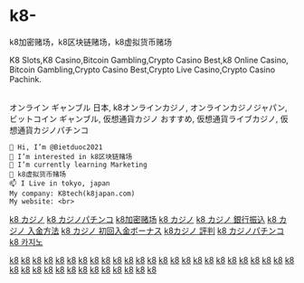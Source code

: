# k8-
k8加密赌场，k8区块链赌场，k8虚拟货币赌场
<p>K8 Slots,K8 Casino,Bitcoin Gambling,Crypto Casino Best,k8 Online Casino, Bitcoin Gambling,Crypto Casino Best,Crypto Live Casino,Crypto Casino Pachink.</p>
<br>
オンライン ギャンブル 日本, k8オンラインカジノ, オンラインカジノジャパン, ビットコイン ギャンブル, 仮想通貨カジノ おすすめ, 仮想通貨ライブカジノ, 仮想通貨カジノパチンコ 
<br>

    👋 Hi, I’m @Bietduoc2021
    👀 I’m interested in k8区块链赌场
    🌱 I’m currently learning Marketing
    💞️ k8虚拟货币赌场
    📫 I Live in tokyo, japan
    My company: K8tech(k8japan.com)
    My website: <br>
<a href="https://k8japan.com" rel="bookmark">k8 カジノ</a> 
<a href="https://jinsanwei.com" rel="bookmark">k8 カジノパチンコ</a> 
<a href="https://k8-promotions.com" rel="bookmark">k8加密赌场</a> 
<a href="https://xn--k8-9g4a3b4f.com" rel="bookmark">k8 カジノ</a> 
<a href="https://globalmirae.com" rel="bookmark">k8 カジノ 銀行振込</a>
<a href="https://zzsy2002.com" rel="bookmark">k8 カジノ 入金方法</a>
<a href="https://lywx8.com" rel="bookmark">k8 カジノ 初回入金ボーナス</a>
<a href="https://planetk8.com" rel="bookmark">k8カジノ 評判</a>
<a href="https://lark888.store" rel="bookmark">k8 カジノパチンコ</a>
<a href="https://bethb.me" rel="bookmark">k8 카지노</a>


<div>
<p>
<a href="https://xn--k8-9g4a3b4f.com/k8%e3%82%ab%e3%82%b8%e3%83%8e%e6%96%b0%e8%a6%8f%e7%99%bb%e9%8c%b2%e8%80%85%e5%88%9d%e5%9b%9e%e5%85%a5%e9%87%91200%e3%83%9c%e3%83%bc%e3%83%8a%e3%82%b9/" rel="bookmark">k8</a>
<a href="https://xn--k8-9g4a3b4f.com/k8%e3%82%ab%e3%82%b8%e3%83%8e%e9%95%b7%e6%9c%9f%e7%9a%84%e3%81%aa%e6%b4%bb%e5%8b%951/" rel="bookmark">k8</a>
<a href="https://xn--k8-9g4a3b4f.com/k8%e3%82%ab%e3%82%b8%e3%83%8e%e5%85%a5%e4%bc%9a%e8%a8%98%e5%bf%b5%e5%a4%a7%e3%82%b5%e3%83%bc%e3%83%93%e3%82%b9%e3%82%ad%e3%83%a3%e3%83%b3%e3%83%9a%e3%83%bc%e3%83%b3/" rel="bookmark">k8</a>
<a href="https://xn--k8-9g4a3b4f.com/k8%e3%82%ab%e3%82%b8%e3%83%8e%e3%83%97%e3%83%ad%e3%83%a2%e3%83%bc%e3%82%b7%e3%83%a7%e3%83%b3-%e3%83%ac%e3%83%bc%e3%82%ad%e3%83%90%e3%83%83%e3%82%af/" rel="bookmark">k8</a>
<a href="https://xn--k8-9g4a3b4f.com/k8%e3%82%ab%e3%82%b8%e3%83%8e%e6%9c%88%e6%9b%bf%e3%82%8f%e3%82%8a%e3%83%9c%e3%83%bc%e3%83%8a%e3%82%b9/" rel="bookmark">k8</a>
<a href="https://xn--k8-9g4a3b4f.com/k8%e3%82%ab%e3%82%b8%e3%83%8e%e9%80%b1%e6%9b%bf%e3%82%8f%e3%82%8a%e3%81%ae%e3%83%9c%e3%83%bc%e3%83%8a%e3%82%b9/" rel="bookmark">k8</a>
<a href="https://xn--k8-9g4a3b4f.com/k8%e3%82%ab%e3%82%b8%e3%83%8e%e6%97%a5%e6%9b%bf%e3%82%8f%e3%82%8a%e3%81%ae%e3%83%9c%e3%83%bc%e3%83%8a%e3%82%b9/" rel="bookmark">k8</a>
<a href="https://xn--k8-9g4a3b4f.com/k8%e3%82%ab%e3%82%b8%e3%83%8e%e6%98%87%e6%a0%bc%e3%83%9c%e3%83%bc%e3%83%8a%e3%82%b9/" rel="bookmark">k8</a>
<a href="https://xn--k8-9g4a3b4f.com/k8%e3%82%ab%e3%82%b8%e3%83%8e%e7%84%a1%e6%96%99%e3%81%a7%e6%98%a0%e5%83%8f%e3%81%ae%e9%a5%97%e5%ae%b4%e3%82%92%e6%a5%bd%e3%81%97%e3%81%bf%e3%81%be%e3%81%97%e3%82%87%e3%81%86/" rel="bookmark">k8</a>
<a href="https://xn--k8-9g4a3b4f.com/%e3%83%aa%e3%83%99%e3%83%bc%e3%83%88%e9%a1%8d%e5%80%8d%e5%a2%97%e3%80%81%e8%b3%ad%e3%81%91%e6%9d%a1%e4%bb%b6%e3%81%aa%e3%81%97/" rel="bookmark">k8</a>
<a href="https://xn--k8-9g4a3b4f.com/k8%e3%82%ab%e3%82%b8%e3%83%8e%e7%8f%be%e9%87%91%e5%bc%95%e3%81%8d%e5%87%ba%e3%81%97%e3%83%97%e3%83%ad%e3%82%bb%e3%82%b9%e3%81%ae%e8%aa%ac%e6%98%8e/" rel="bookmark">k8</a>
<a href="https://xn--k8-9g4a3b4f.com/k8%e3%82%ab%e3%82%b8%e3%83%8e-%e6%97%a5%e6%9c%ac%e5%86%86%e9%8a%80%e8%a1%8c%e5%85%a5%e9%87%91%e3%83%97%e3%83%ad%e3%82%bb%e3%82%b9/" rel="bookmark">k8</a>
<a href="https://xn--k8-9g4a3b4f.com/%e8%b2%a0%e3%81%91%e9%a1%8d75%e3%82%ad%e3%83%a3%e3%83%83%e3%82%b7%e3%83%a5%e3%83%90%e3%83%83%e3%82%af%ef%bc%81/" rel="bookmark">k8</a>
<a href="https://xn--k8-9g4a3b4f.com/k8%e6%98%a5%e7%af%80%e3%82%ad%e3%83%a3%e3%83%83%e3%82%b7%e3%83%a5%e3%82%a8%e3%82%a2%e3%83%bc%e3%83%89%e3%83%ad%e3%83%83%e3%83%97/" rel="bookmark">k8</a>
<a href="https://xn--k8-9g4a3b4f.com/k8%e3%83%a9%e3%82%a4%e3%83%96%e3%82%ab%e3%82%b8%e3%83%8e%e6%97%a5%e6%9b%bf%e3%82%8f%e3%82%8a%e3%81%ae%e8%b3%9e%e9%87%91/" rel="bookmark">k8</a>
<a href="https://xn--k8-9g4a3b4f.com/%e3%83%93%e3%83%87%e3%82%aa%e3%82%b9%e3%83%ad%e3%83%83%e3%83%88%e6%97%a5%e6%9b%bf%e3%82%8f%e3%82%8a%e3%81%ae%e8%b3%9e%e9%87%91/" rel="bookmark">k8</a>
<a href="https://xn--k8-9g4a3b4f.com/booongo-%e5%86%ac%e3%81%ae%e7%8f%be%e9%87%91%e3%82%a8%e3%82%a2%e3%83%89%e3%83%ad%e3%83%83%e3%83%97%e3%82%b3%e3%83%bc%e3%83%89/" rel="bookmark">k8</a>
<a href="https://xn--k8-9g4a3b4f.com/%e3%83%a9%e3%83%83%e3%82%ad%e3%83%bc%e3%83%ab%e3%83%bc%e3%83%ac%e3%83%83%e3%83%88/" rel="bookmark">k8</a>
<a href="https://xn--k8-9g4a3b4f.com/k8-%e3%82%ab%e3%82%b8%e3%83%8e-%e5%88%9d%e5%9b%9e%e5%85%a5%e9%87%91%e3%83%9c%e3%83%bc%e3%83%8a%e3%82%b9/" rel="bookmark">k8</a>
<a href="https://xn--k8-9g4a3b4f.com/k8%e3%82%ab%e3%82%b8%e3%83%8e%e7%b4%b9%e4%bb%8b%e3%82%b3%e3%83%bc%e3%83%89/" rel="bookmark">k8</a>
<a href="https://xn--k8-9g4a3b4f.com/%e3%80%8ek8%e3%82%ab%e3%82%b8%e3%83%8e-%e3%82%b9%e3%83%ad%e3%83%83%e3%83%88%e3%80%8f%e3%81%a7%e5%8b%9d%e3%81%a4%e3%81%9f%e3%82%81%e3%81%ae%e6%88%a6%e7%95%a5/" rel="bookmark">k8</a>
<a href="https://k8japan.com/k8%e3%82%ab%e3%82%b8%e3%83%8e-%e3%82%b9%e3%83%ad%e3%83%83%e3%83%88/" rel="bookmark">k8</a>
<a href="https://k8japan.com/k8%e3%83%a9%e3%82%a4%e3%83%96%e3%82%ab%e3%82%b8%e3%83%8e%e6%97%a5%e6%9b%bf%e3%82%8f%e3%82%8a%e3%81%ae%e8%b3%9e%e9%87%91/" rel="bookmark">k8</a>
<a href="https://k8japan.com/%e3%83%93%e3%83%87%e3%82%aa%e3%82%b9%e3%83%ad%e3%83%83%e3%83%88%e6%97%a5%e6%9b%bf%e3%82%8f%e3%82%8a%e3%81%ae%e8%b3%9e%e9%87%91/" rel="bookmark">k8</a>
<a href="https://k8japan.com/%e3%81%8a%e9%87%91%e3%82%92%e7%a8%bc%e3%81%90%e3%81%9f%e3%82%81%e3%81%ab%e3%83%95%e3%83%ab%e3%83%bc%e3%83%84%e3%82%b9%e3%83%ad%e3%83%83%e3%83%88%e3%83%9e%e3%82%b7%e3%83%b3%e3%82%92%e3%83%97%e3%83%ac/" rel="bookmark">k8</a>
<a href="https://k8japan.com/k8-%e3%82%ab%e3%82%b8%e3%83%8e-%e5%88%9d%e5%9b%9e%e5%85%a5%e9%87%91%e3%83%9c%e3%83%bc%e3%83%8a%e3%82%b9/" rel="bookmark">k8</a>
<a href="https://k8japan.com/k8-%e3%82%ab%e3%82%b8%e3%83%8e-%e5%85%a5%e9%87%91%e4%b8%8d%e8%a6%81%e3%83%9c%e3%83%bc%e3%83%8a%e3%82%b9/" rel="bookmark">k8</a>
<a href="https://k8japan.com/k8%e3%83%a9%e3%83%83%e3%82%ad%e3%83%bc%e3%83%ab%e3%83%bc%e3%83%ac%e3%83%83%e3%83%88/" rel="bookmark">k8</a>
<a href="https://k8japan.com/k8%e3%82%ab%e3%82%b8%e3%83%8e%e3%81%ae%e5%85%a5%e9%87%91%e6%96%b9%e6%b3%95%e3%82%92%e8%a9%b3%e3%81%97%e3%81%8f%e6%af%94%e8%bc%83%e3%81%97%e3%81%a6%e3%81%bf%e3%81%9f-2/" rel="bookmark">k8</a>
<a href="https://k8japan.com/k8%e3%82%ab%e3%82%b8%e3%83%8e%e3%82%b9%e3%83%ad%e3%83%83%e3%83%88%e8%b2%b7%e3%81%84%e8%be%bc%e3%81%bf%e6%a9%9f%e8%83%bd/" rel="bookmark">k8</a>
<a href="https://k8japan.com/k8%e3%82%ab%e3%82%b8%e3%83%8e-%e3%83%91%e3%83%81%e3%83%b3%e3%82%b3amigo/" rel="bookmark">k8</a>
<a href="https://k8-promotions.com/zh/k8%e5%8a%a0%e5%af%86%e5%a8%b1%e4%b9%90%e5%9c%ba%e5%b9%b8%e8%bf%90%e5%a4%a7%e8%bd%ac%e7%9b%98/" rel="bookmark">k8</a>
<a href="https://k8-promotions.com/zh/k8%e5%8a%a0%e5%af%86%e8%b5%8c%e5%9c%ba-%e8%80%81%e8%99%8e%e6%9c%ba%e5%85%a8%e5%a4%a9%e7%8e%b0%e9%87%91%e5%a4%a7%e6%b4%be%e9%80%81/" rel="bookmark">k8</a>
<a href="https://k8-promotions.com/zh/k8%e5%8a%a0%e5%af%86%e8%b5%8c%e5%9c%ba-%e4%b8%ad%e5%9b%bd%e6%96%b0%e5%b9%b4%e7%8e%b0%e9%87%91%e7%a9%ba%e6%8a%95/" rel="bookmark">k8</a>
<a href="https://k8-promotions.com/zh/k8%e5%8c%ba%e5%9d%97%e9%93%be%e8%b5%8c%e5%9c%ba-%e7%9c%9f%e4%ba%ba%e5%a8%b1%e4%b9%90%e7%8e%b0%e9%87%91%e5%a4%a7%e6%b4%be%e9%80%81/" rel="bookmark">k8</a>
<a href="https://k8-promotions.com/zh/k8%e5%8a%a0%e5%af%86%e8%b4%a7%e5%b8%81%e8%b5%8c%e5%9c%ba-%e6%b4%97%e7%a0%81%e5%8a%a0%e5%80%8d%e9%80%81/" rel="bookmark">k8</a>
<a href="https://k8-promotions.com/zh/k8%e5%8c%ba%e5%9d%97%e9%93%be%e8%b5%8c%e5%9c%ba%e4%ba%ab%e5%8f%9775%e7%8e%b0%e9%87%91%e8%bf%94%e8%bf%98/" rel="bookmark">k8</a>
<a href="https://k8-promotions.com/zh/15%e4%b8%aa%e8%80%81%e8%99%8e%e6%9c%ba%e6%9c%af%e8%af%ad/" rel="bookmark">k8</a>


</p>
</div>
